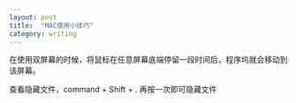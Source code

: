 ```yaml
---
layout: post
title:  "MAC使用小技巧"
category: writing
---
```


在使用双屏幕的时候，将鼠标在任意屏幕底端停留一段时间后，程序坞就会移动到该屏幕。

查看隐藏文件，command + Shift + .
再按一次即可隐藏文件